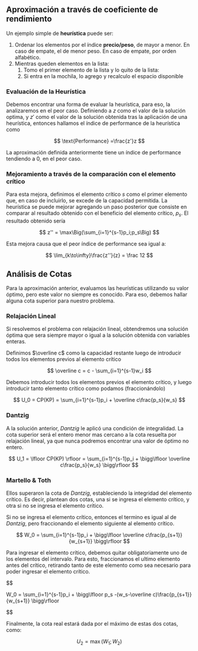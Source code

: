 ## Aproximación a través de coeficiente de rendimiento

Un ejemplo simple de **heurística** puede ser:

1. Ordenar los elementos por el índice **precio/peso**, de mayor a menor. En caso de empate, el de menor peso. En caso de empate, por orden alfabético.
2. Mientras queden elementos en la lista:
	1. Tomo el primer elemento de la lista y lo quito de la lista:
	2. Si entra en la mochila, lo agrego y recalculo el espacio disponible

### Evaluación de la Heurística

Debemos encontrar una forma de evaluar la heurística, para eso, la analizaremos en el peor caso. Definiendo a $z$ como el valor de la solución optima, y $z'$ como el valor de la solución obtenida tras la aplicación de una heurística, entonces hallamos el índice de performance de la heurística como

$$
\text{Performance} =\frac{z'}z
$$

La aproximación definida anteriormente tiene un índice de performance tendiendo a $0$, en el peor caso.

### Mejoramiento a través de la comparación con el elemento crítico

Para esta mejora, definimos el elemento crítico $s$ como el primer elemento que, en caso de incluirlo, se excede de la capacidad permitida. La heurística se puede mejorar agregando un paso posterior que consiste en comparar al resultado obtenido con el beneficio del elemento crítico, $p_s$. El resultado obtenido sería

$$
z'' = \max\Big(\sum_{i=1}^{s-1}p_i;p_s\Big)
$$

Esta mejora causa que el peor índice de performance sea igual a:

$$
\lim_{k\to\infty}\frac{z''}{z} = \frac 12
$$

## Análisis de Cotas

Para la aproximación anterior, evaluamos las heurísticas utilizando su valor óptimo, pero este valor no siempre es conocido. Para eso, debemos hallar alguna cota superior para nuestro problema.

### Relajación Lineal

Si resolvemos el problema con relajación lineal, obtendremos una solución óptima que sera siempre mayor o igual a la solución obtenida con variables enteras.

Definimos $\overline c$ como la capacidad restante luego de introducir todos los elementos previos al elemento crítico

$$
\overline c = c - \sum_{i=1}^{s-1}w_i
$$

Debemos introducir todos los elementos previos el elemento crítico, y luego introducir tanto elemento crítico como podamos (fraccionándolo)

$$
U_0 = CP(KP) = \sum_{i=1}^{s-1}p_i + \overline c\frac{p_s}{w_s}
$$

### Dantzig

A la solución anterior, *Dantzig* le aplicó una condición de integralidad. La cota superior será el entero menor mas cercano a la cota resuelta por relajación lineal, ya que nunca podremos encontrar una valor de óptimo no entero.

$$
U_1 = \lfloor CP(KP) \rfloor = \sum_{i=1}^{s-1}p_i + \bigg\lfloor \overline c\frac{p_s}{w_s} \bigg\rfloor
$$

### Martello & Toth

Ellos superaron la cota de *Dantzig*, estableciendo la integridad del elemento crítico. Es decir, plantean dos cotas, una si se ingresa el elemento crítico, y otra si no se ingresa el elemento crítico.

Si no se ingresa el elemento crítico, entonces el termino es igual al de *Dantzig*, pero fraccionando el elemento siguiente al elemento crítico.

$$
W_0 = \sum_{i=1}^{s-1}p_i + \bigg\lfloor \overline c\frac{p_{s+1}}{w_{s+1}} \bigg\rfloor
$$

Para ingresar el elemento crítico, debemos quitar obligatoriamente uno de los elementos del intervalo. Para esto, fraccionamos el ultimo elemento antes del crítico, retirando tanto de este elemento como sea necesario para poder ingresar el elemento crítico.

$$

W_0 = \sum_{i=1}^{s-1}p_i + \bigg\lfloor p_s -(w_s-\overline c)\frac{p_{s+1}}{w_{s+1}} \bigg\rfloor

$$

Finalmente, la cota real estará dada por el máximo de estas dos cotas, como:

$$
U_2 = \max (W_1;W_2)
$$

